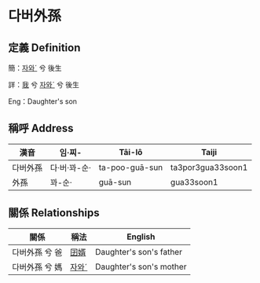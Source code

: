 # 다버外孫
## 定義 Definition
簡：[자와ˊ](member20.md) 兮 後生

詳：[我](member1.md) 兮 [자와ˊ](member20.md) 兮 後生

Eng：Daughter's son

## 稱呼 Address

漢音 | 임·찌- | Tâi-lô | Taiji
--- | --- | --- | --- 
다버外孫 | 다·버·꽈-순· | ta-poo-guā-sun | ta3por3gua33soon1 
外孫 | 꽈-순· | guā-sun | gua33soon1 


## 關係 Relationships

關係 | 稱法 | English
--- | --- | --- 
다버外孫 兮 爸 | [囝婿](member68.md) | Daughter's son's father
다버外孫 兮 媽 | [자와ˊ](member20.md) | Daughter's son's mother
